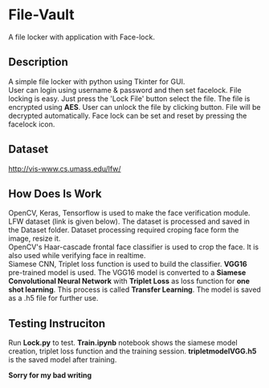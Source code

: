 # File-Vault
A file locker with application with Face-lock.

## Description
A simple file locker with python using Tkinter for GUI.\
User can login using username & password and then set facelock. File locking is easy. Just press the 'Lock File' button select the file. The file is encrypted using **AES**. User can unlock the file by clicking button. File will be decrypted automatically. Face lock can be set and reset by pressing the facelock icon.

## Dataset
http://vis-www.cs.umass.edu/lfw/

## How Does Is Work
OpenCV, Keras, Tensorflow is used to make the face verification module. LFW dataset (link is given below). The dataset is processed and saved in the Dataset folder. Dataset processing required croping face form the image, resize it.\
OpenCV's Haar-cascade frontal face classifier is used to crop the face. It is also used while verifying face in realtime.\
Siamese CNN, Triplet loss function is used to build the classifier. **VGG16** pre-trained model is used. The VGG16 model is converted to a **Siamese Convolutional Neural Network** with **Triplet Loss** as loss function for **one shot learning**. This process is called **Transfer Learning**.
The model is saved as a .h5 file for further use.

## Testing Instruciton
Run **Lock.py** to test. **Train.ipynb** notebook shows the siamese model creation, triplet loss function and the training session.
**tripletmodelVGG.h5** is  the saved model after training. 
  


**Sorry for my bad writing**
